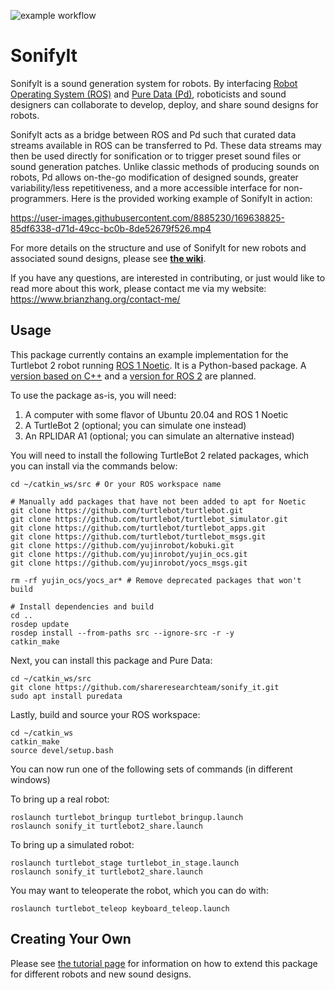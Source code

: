 ![example workflow](https://github.com/shareresearchteam/sonify_it/actions/workflows/main.yml/badge.svg)

# SonifyIt

SonifyIt is a sound generation system for robots. By interfacing [Robot Operating System (ROS)](https://wiki.ros.org/) and [Pure Data (Pd)](https://puredata.info/), roboticists and sound designers can collaborate to develop, deploy, and share sound designs for robots. 

SonifyIt acts as a bridge between ROS and Pd such that curated data streams available in ROS can be transferred to Pd. These data streams may then be used directly for sonification or to trigger preset sound files or sound generation patches. Unlike classic methods of producing sounds on robots, Pd allows on-the-go modification of designed sounds, greater variability/less repetitiveness, and a more accessible interface for non-programmers. Here is the provided working example of SonifyIt in action:

https://user-images.githubusercontent.com/8885230/169638825-85df6338-d71d-49cc-bc0b-8de52679f526.mp4

For more details on the structure and use of SonifyIt for new robots and associated sound designs, please see [**the wiki**](https://github.com/shareresearchteam/sonify_it/wiki).

If you have any questions, are interested in contributing, or just would like to read more about this work, please contact me via my website: <https://www.brianzhang.org/contact-me/>

## Usage

This package currently contains an example implementation for the Turtlebot 2 robot running [ROS 1 Noetic](https://wiki.ros.org/noetic/Installation/Ubuntu). It is a Python-based package. A [version based on C++](https://github.com/shareresearchteam/sonify_it/tree/noetic_cpp) and a [version for ROS 2](https://github.com/shareresearchteam/sonify_it2) are planned. 

To use the package as-is, you will need:

1. A computer with some flavor of Ubuntu 20.04 and ROS 1 Noetic
2. A TurtleBot 2 (optional; you can simulate one instead)
3. An RPLIDAR A1 (optional; you can simulate an alternative instead)

You will need to install the following TurtleBot 2 related packages, which you can install via the commands below:

```
cd ~/catkin_ws/src # Or your ROS workspace name

# Manually add packages that have not been added to apt for Noetic
git clone https://github.com/turtlebot/turtlebot.git
git clone https://github.com/turtlebot/turtlebot_simulator.git
git clone https://github.com/turtlebot/turtlebot_apps.git
git clone https://github.com/turtlebot/turtlebot_msgs.git
git clone https://github.com/yujinrobot/kobuki.git
git clone https://github.com/yujinrobot/yujin_ocs.git
git clone https://github.com/yujinrobot/yocs_msgs.git

rm -rf yujin_ocs/yocs_ar* # Remove deprecated packages that won't build

# Install dependencies and build
cd ..
rosdep update
rosdep install --from-paths src --ignore-src -r -y
catkin_make
```

Next, you can install this package and Pure Data:

```
cd ~/catkin_ws/src
git clone https://github.com/shareresearchteam/sonify_it.git
sudo apt install puredata
```

Lastly, build and source your ROS workspace:
```
cd ~/catkin_ws
catkin_make
source devel/setup.bash
```

You can now run one of the following sets of commands (in different windows)

To bring up a real robot:

```
roslaunch turtlebot_bringup turtlebot_bringup.launch
roslaunch sonify_it turtlebot2_share.launch
```

To bring up a simulated robot:

```
roslaunch turtlebot_stage turtlebot_in_stage.launch
roslaunch sonify_it turtlebot2_share.launch
```

You may want to teleoperate the robot, which you can do with:

```
roslaunch turtlebot_teleop keyboard_teleop.launch
```

## Creating Your Own

Please see [the tutorial page](https://github.com/shareresearchteam/sonify_it/wiki/Tutorials) for information on how to extend this package for different robots and new sound designs.
